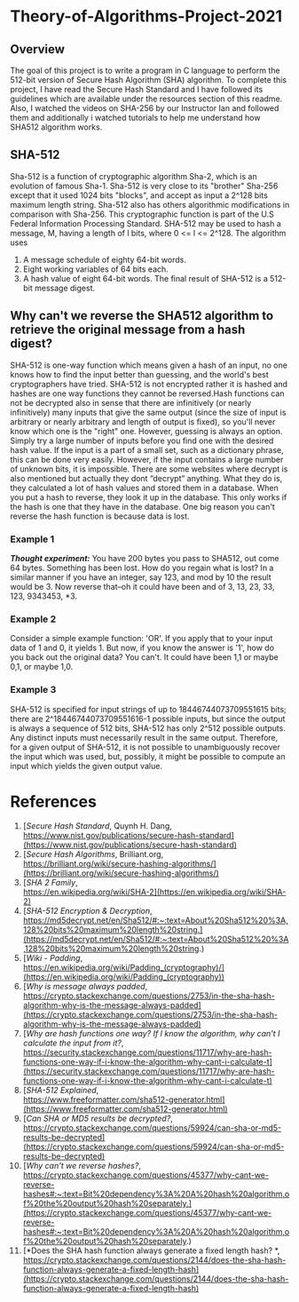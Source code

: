# Theory-of-Algorithms-Project-2021
## Overview
The goal of this project is to write a program in C language to perform the 512-bit version of Secure Hash Algorithm (SHA) algorithm. To complete this project, I have read the Secure Hash Standard and I have followed its guidelines which are available under the resources section of this readme. Also, I watched the videos on SHA-256 by our Instructor Ian and followed them and additionally i watched tutorials to help me understand how SHA512 algorithm works.
## SHA-512
Sha-512 is a function of cryptographic algorithm Sha-2, which is an evolution of famous Sha-1. Sha-512 is very close to its "brother" Sha-256 except that it used 1024 bits "blocks", and accept as input a 2^128 bits maximum length string. Sha-512 also has others algorithmic modifications in comparison with Sha-256. This cryptographic function is part of the U.S Federal Information Processing Standard.
SHA-512 may be used to hash a message, M, having a length of l bits, where 0 <= l <= 2^128. The algorithm uses 
1. A message schedule of eighty 64-bit words.
2. Eight working variables of 64 bits each.
3. A hash value of eight 64-bit words.
The final result of SHA-512 is a 512-bit message digest.
## Why can't we reverse the SHA512 algorithm to retrieve the original message from a hash digest?
SHA-512 is one-way function which means given a hash of an input, no one knows how to find the input better than guessing, and the world's best cryptographers have tried.
SHA-512 is not encrypted rather it is hashed and hashes are one way functions they cannot be reversed.Hash functions can not be decrypted also in sense that there are infinitively (or nearly infinitively) many inputs that give the same output (since the size of input is arbitrary or nearly arbitrary and length of output is fixed), so you'll never know which one is the "right" one.
However, guessing is always an option. Simply try a large number of inputs before you find one with the desired hash value. If the input is a part of a small set, such as a dictionary phrase, this can be done very easily. However, if the input contains a large number of unknown bits, it is impossible.
There are some websites where decrypt is also mentioned but actually they dont “decrypt” anything. What they do is, they calculated a lot of hash values and stored them in a database. When you put a hash to reverse, they look it up in the database. This only works if the hash is one that they have in the database.
One big reason you can't reverse the hash function is because data is lost.
### Example 1
***Thought experiment:*** You have 200 bytes you pass to SHA512, out come 64 bytes. Something has been lost. How do you regain what is lost?
In a similar manner if you have an integer, say 123, and mod by 10 the result would be 3. Now reverse that–oh it could have been and of 3, 13, 23, 33, 123, 9343453, *3.

### Example 2
Consider a simple example function: 'OR'. If you apply that to your input data of 1 and 0, it yields 1. But now, if you know the answer is '1', how do you back out the original data? You can't. It could have been 1,1 or maybe 0,1, or maybe 1,0.

### Example 3
SHA-512 is specified for input strings of up to 18446744073709551615 bits; there are 2^18446744073709551616-1 possible inputs, but since the output is always a sequence of 512 bits, SHA-512 has only 2^512 possible outputs. Any distinct inputs must necessarily result in the same output. Therefore, for a given output of SHA-512, it is not possible to unambiguously recover the input which was used, but, possibly, it might be possible to compute an input which yields the given output value.

# References
1. [*Secure Hash Standard*, Quynh H. Dang,<br> https://www.nist.gov/publications/secure-hash-standard](https://www.nist.gov/publications/secure-hash-standard)
2. [*Secure Hash Algorithms*, Brilliant.org,<br> https://brilliant.org/wiki/secure-hashing-algorithms/](https://brilliant.org/wiki/secure-hashing-algorithms/)
3. [*SHA 2 Family*,<br> https://en.wikipedia.org/wiki/SHA-2](https://en.wikipedia.org/wiki/SHA-2)
4. [*SHA-512 Encryption & Decryption*,<br> https://md5decrypt.net/en/Sha512/#:~:text=About%20Sha512%20%3A,128%20bits%20maximum%20length%20string.](https://md5decrypt.net/en/Sha512/#:~:text=About%20Sha512%20%3A,128%20bits%20maximum%20length%20string.)
5. [*Wiki - Padding*,<br> https://en.wikipedia.org/wiki/Padding_(cryptography)/](https://en.wikipedia.org/wiki/Padding_(cryptography))
6. [*Why is message always padded*,<br> https://crypto.stackexchange.com/questions/2753/in-the-sha-hash-algorithm-why-is-the-message-always-padded](https://crypto.stackexchange.com/questions/2753/in-the-sha-hash-algorithm-why-is-the-message-always-padded)
7. [*Why are hash functions one way? If I know the algorithm, why can't I calculate the input from it?*,<br> https://security.stackexchange.com/questions/11717/why-are-hash-functions-one-way-if-i-know-the-algorithm-why-cant-i-calculate-t](https://security.stackexchange.com/questions/11717/why-are-hash-functions-one-way-if-i-know-the-algorithm-why-cant-i-calculate-t)
8. [*SHA-512 Explained*,<br> https://www.freeformatter.com/sha512-generator.html](https://www.freeformatter.com/sha512-generator.html)
9. [*Can SHA or MD5 results be decrypted?*,<br> https://crypto.stackexchange.com/questions/59924/can-sha-or-md5-results-be-decrypted](https://crypto.stackexchange.com/questions/59924/can-sha-or-md5-results-be-decrypted)
10. [*Why can't we reverse hashes?*,<br> https://crypto.stackexchange.com/questions/45377/why-cant-we-reverse-hashes#:~:text=Bit%20dependency%3A%20A%20hash%20algorithm,of%20the%20output%20hash%20separately.](https://crypto.stackexchange.com/questions/45377/why-cant-we-reverse-hashes#:~:text=Bit%20dependency%3A%20A%20hash%20algorithm,of%20the%20output%20hash%20separately.)
11. [*Does the SHA hash function always generate a fixed length hash?
*,<br> https://crypto.stackexchange.com/questions/2144/does-the-sha-hash-function-always-generate-a-fixed-length-hash](https://crypto.stackexchange.com/questions/2144/does-the-sha-hash-function-always-generate-a-fixed-length-hash)
